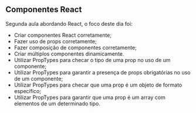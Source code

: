 ## Componentes React

Segunda aula abordando React, o foco deste dia foi:

- Criar componentes React corretamente;
- Fazer uso de props corretamente;
- Fazer composição de componentes corretamente;
- Criar múltiplos componentes dinamicamente.
- Utilizar PropTypes para checar o tipo de uma prop no uso de um componente;
- Utilizar PropTypes para garantir a presença de props obrigatórias no uso de um componente;
- Utilizar PropTypes para checar que uma prop é um objeto de formato específico;
- Utilizar PropTypes para garantir que uma prop é um array com elementos de um determinado tipo.